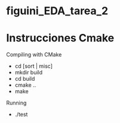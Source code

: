 # figuini_EDA_tarea_2


# Instrucciones Cmake

Compiling with CMake 
- cd [sort | misc]
- mkdir build
- cd build
- cmake ..
- make

Running
- ./test
